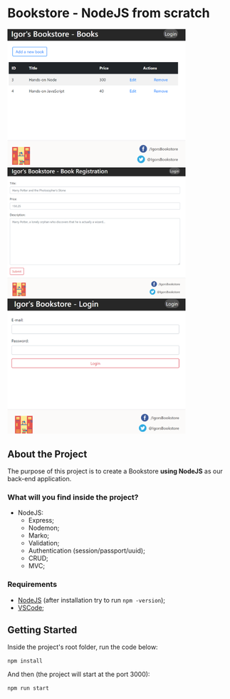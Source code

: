 # Bookstore - NodeJS from scratch

<img src="https://github.com/igorgrv/IgorsBookstore/blob/master/readmeImages/books.PNG?raw=true" width="400">

<img src="https://github.com/igorgrv/IgorsBookstore/blob/master/readmeImages/form.PNG?raw=true" width="400">

<img src="https://github.com/igorgrv/IgorsBookstore/blob/master/readmeImages/login.PNG?raw=true" width="400">

## About the Project

The purpose of this project is to create a Bookstore **using NodeJS** as our back-end application. 

### What will you find inside the project?

* NodeJS:
  * Express;
  * Nodemon;
  * Marko;
  * Validation;
  * Authentication (session/passport/uuid);
  * CRUD;
  * MVC;

### Requirements

* [NodeJS](https://nodejs.org/en/download/) (after installation try to run `npm -version`);
* [VSCode](https://code.visualstudio.com/);

## Getting Started

Inside the project's root folder, run the code below:

```
npm install
```

And then (the project will start at the port 3000):

```
npm run start
```

